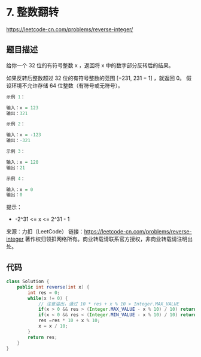 # 7. 整数翻转

https://leetcode-cn.com/problems/reverse-integer/

## 题目描述

给你一个 32 位的有符号整数 x ，返回将 x 中的数字部分反转后的结果。

如果反转后整数超过 32 位的有符号整数的范围 [−231,  231 − 1] ，就返回 0。
假设环境不允许存储 64 位整数（有符号或无符号）。

 
```r
示例 1：

输入：x = 123
输出：321

示例 2：

输入：x = -123
输出：-321

示例 3：

输入：x = 120
输出：21

示例 4：

输入：x = 0
输出：0
```
 

提示：

- -2^31 <= x <= 2^31 - 1

来源：力扣（LeetCode）
链接：https://leetcode-cn.com/problems/reverse-integer
著作权归领扣网络所有。商业转载请联系官方授权，非商业转载请注明出处。

## 代码

```java
class Solution {
    public int reverse(int x) {
        int res = 0;
        while(x != 0) {
            // 注意溢出，通过 10 * res + x % 10 > Integer.MAX_VALUE
            if(x > 0 && res > (Integer.MAX_VALUE - x % 10) / 10) return 0;
            if(x < 0 && res < (Integer.MIN_VALUE - x % 10) / 10) return 0;
            res =res * 10 + x % 10;
            x = x / 10;
        }
        return res;
    }
}
```